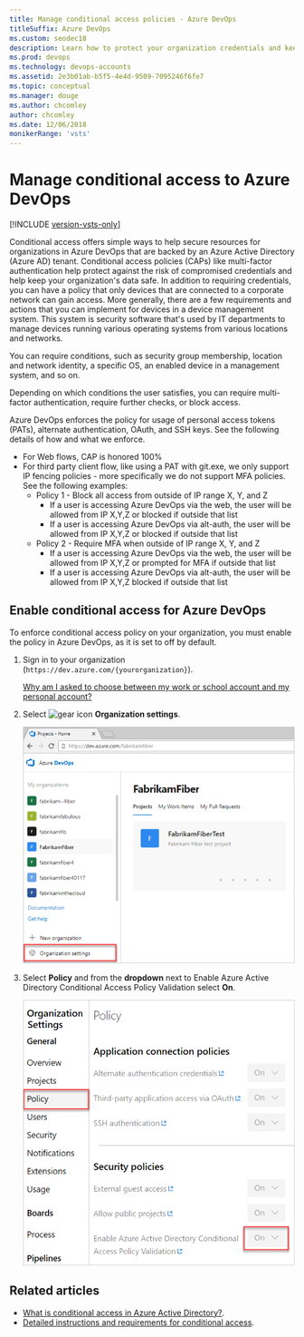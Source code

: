 ```yaml
---
title: Manage conditional access policies - Azure DevOps
titleSuffix: Azure DevOps
ms.custom: seodec18
description: Learn how to protect your organization credentials and keep your data safe with multi-factor authentication, security group membership, and more.
ms.prod: devops
ms.technology: devops-accounts
ms.assetid: 2e3b01ab-b5f5-4e4d-9509-7095246f6fe7
ms.topic: conceptual
ms.manager: douge
ms.author: chcomley
author: chcomley
ms.date: 12/06/2018
monikerRange: 'vsts'
---
```


# Manage conditional access to Azure DevOps

[!INCLUDE [version-vsts-only](../../_shared/version-vsts-only.md)]

Conditional access offers simple ways to help secure resources for organizations in Azure DevOps that are backed by an Azure Active Directory (Azure AD) tenant. Conditional access policies (CAPs) like multi-factor authentication help protect against the risk of compromised credentials and help keep your organization's data safe. In addition to requiring credentials, you can have a policy that only devices that are connected to a corporate network can gain access. More generally, there are a few requirements and actions that you can implement for devices in a device management system. This system is security software that's used by IT departments to manage devices running various operating systems from various locations and networks.

You can require conditions, such as security group membership, location and network identity, a specific OS, an enabled device in a management system, and so on.

Depending on which conditions the user satisfies, you can require multi-factor authentication, require further checks, or block access.

Azure DevOps enforces the policy for usage of personal access tokens (PATs), alternate authentication, OAuth, and SSH keys. See the following details of how and what we enforce.

   * For Web flows, CAP is honored 100%
   * For third party client flow, like using a PAT with git.exe, we only support IP fencing policies - more specifically we do not support MFA policies. See the following examples:
        * Policy 1 - Block all access from outside of IP range X, Y, and Z
            * If a user is accessing Azure DevOps via the web, the user will be allowed from IP X,Y,Z or blocked if outside that list
            * If a user is accessing Azure DevOps via alt-auth, the user will be allowed from IP X,Y,Z or blocked if outside that list
        * Policy 2 - Require MFA when outside of IP range X, Y, and Z
            * If a user is accessing Azure DevOps via the web, the user will be allowed from IP X,Y,Z or prompted for MFA if outside that list
            * If a user is accessing Azure DevOps via alt-auth, the user will be allowed from IP X,Y,Z blocked if outside that list

## Enable conditional access for Azure DevOps

To enforce conditional access policy on your organization, you must enable the policy in Azure DevOps, as it is set to off by default.

1. Sign in to your organization (```https://dev.azure.com/{yourorganization}```).

	[Why am I asked to choose between my work or school account and my personal account?](faq-create-organization.md#ChooseOrgAcctMSAcct)

2. Select ![gear icon](../../_img/icons/gear-icon.png) **Organization settings**.

   ![Open Organization settings](../../_shared/_img/settings/open-admin-settings-vert.png)

3. Select **Policy** and from the **dropdown** next to Enable Azure Active Directory Conditional Access Policy Validation select **On**.

   ![Enable conditional access policy](_img/_shared/enable-conditional-access-policy.png)

## Related articles

* [What is conditional access in Azure Active Directory?](/azure/active-directory/active-directory-conditional-access).
* [Detailed instructions and requirements for conditional access](/azure/active-directory/active-directory-conditional-access-azuread-connected-apps).
